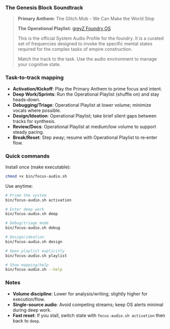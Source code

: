 ### The Genesis Block Soundtrack

> **Primary Anthem:** The Glitch Mob - We Can Make the World Stop
>
> **The Operational Playlist:** [greyZ Foundry OS](https://music.youtube.com/playlist?list=PLvKgYUw_tuTudYkcfgWCc_e9OyDhfFFSI)
>
> This is the official System Audio Profile for the foundry. It is a curated set of frequencies designed to invoke the specific mental states required for the complex tasks of empire construction.
>
> Match the track to the task. Use the audio environment to manage your cognitive state.

### Task-to-track mapping

- **Activation/Kickoff**: Play the Primary Anthem to prime focus and intent.
- **Deep Work/Sprints**: Run the Operational Playlist (shuffle on) and stay heads‑down.
- **Debugging/Triage**: Operational Playlist at lower volume; minimize vocals where possible.
- **Design/Ideation**: Operational Playlist; take brief silent gaps between tracks for synthesis.
- **Review/Docs**: Operational Playlist at medium/low volume to support steady pacing.
- **Break/Reset**: Step away; resume with Operational Playlist to re‑enter flow.

### Quick commands

Install once (make executable):

```bash
chmod +x bin/focus-audio.sh
```

Use anytime:

```bash
# Prime the system
bin/focus-audio.sh activation

# Enter deep work
bin/focus-audio.sh deep

# Debug/triage mode
bin/focus-audio.sh debug

# Design/ideation
bin/focus-audio.sh design

# Open playlist explicitly
bin/focus-audio.sh playlist

# Show mapping/help
bin/focus-audio.sh --help
```

### Notes

- **Volume discipline**: Lower for analysis/writing; slightly higher for execution/flow.
- **Single-source audio**: Avoid competing streams; keep OS alerts minimal during deep work.
- **Fast reset**: If you stall, switch state with `focus-audio.sh activation` then back to `deep`.

